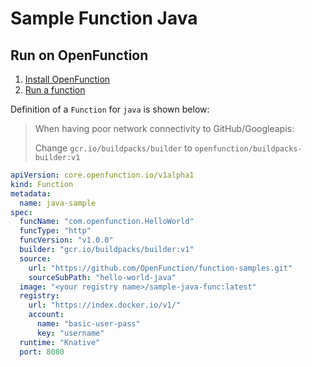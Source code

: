 # Sample Function Java

## Run on OpenFunction

1. [Install OpenFunction](https://github.com/OpenFunction/OpenFunction#quickstart)
2. [Run a function](https://github.com/OpenFunction/OpenFunction#sample-run-a-function)

Definition of a ```Function``` for ```java``` is shown below:

> When having poor network connectivity to GitHub/Googleapis:
>
> Change ```gcr.io/buildpacks/builder``` to ```openfunction/buildpacks-builder:v1```

```yaml
apiVersion: core.openfunction.io/v1alpha1
kind: Function
metadata:
  name: java-sample
spec:
  funcName: "com.openfunction.HelloWorld"
  funcType: "http"
  funcVersion: "v1.0.0"
  builder: "gcr.io/buildpacks/builder:v1"
  source:
    url: "https://github.com/OpenFunction/function-samples.git"
    sourceSubPath: "hello-world-java"
  image: "<your registry name>/sample-java-func:latest"
  registry:
    url: "https://index.docker.io/v1/"
    account:
      name: "basic-user-pass"
      key: "username"
  runtime: "Knative"
  port: 8080
```